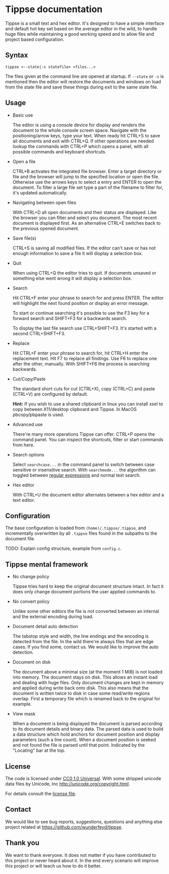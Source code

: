 Tippse documentation
====================

Tippse is a small text and hex editor. It's designed to have a simple interface and default hot key set based on the average editor in the wild, to handle huge files while maintaining a good working speed and to allow file and project based configuration.

## Syntax

`tippse <--state|-s statefile> <files...>`

The files given at the command line are opened at startup. If `--state` or `-s` is mentioned then the editor will restore the documents and windows on load from the state file and save these things during exit to the same state file.

## Usage

* Basic use

  The editor is using a console device for display and renders the document to the whole console screen space. Navigate with the positioning/arrow keys, type your text. When ready hit CTRL+S to save all documents and exit with CTRL+Q. If other operations are needed lookup the commands with CTRL+P which opens a panel, with all possible commands and keyboard shortcuts.

* Open a file

  CTRL+B activates the integrated file browser. Enter a target directory or file and the browser will jump to the specified location or open the file. Otherwise use the arrows keys to select a entry and ENTER to open the document. To filter a large file set type a part of the filename to filter for, it's updated automatically.

* Navigating between open files

  With CTRL+D all open documents and their status are displayed. Like the browser you can filter and select you document. The most recent document is displayed first. As an alternative CTRL+E switches back to the previous opened document.

* Save file(s)

  CTRL+S is saving all modified files. If the editor can't save or has not enough information to save a file it will display a selection box.

* Quit

  When using CTRL+Q the editor tries to quit. If documents unsaved or something else went wrong it will display a selection box.

* Search

  Hit CTRL+F enter your phrase to search for and press ENTER. The editor will highlight the next found position or display an error message.

  To start or continue searching it's possible to use the F3 key for a forward search and SHIFT+F3 for a backwards search.

  To display the last file search use CTRL+SHIFT+F3. It's started with a second CTRL+SHIFT+F3.

* Replace

  Hit CTRL+F enter your phrase to search for, hit CTRL+H enter the replacement text. Hit F7 to replace all findings. Use F6 to replace one after the other, manually. With SHIFT+F6 the process is searching backwards.

* Cut/Copy/Paste

  The standard short cuts for cut (CTRL+X), copy (CTRL+C) and paste (CTRL+V) are configured by default.

  **Hint:** If you wish to use a shared clipboard in linux you can install xsel to copy between X11/desktop clipboard and Tippse. In MacOS pbcopy/pbpaste is used.

* Advanced use

  There're many more operations Tippse can offer. CTRL+P opens the command panel. You can inspect the shortcuts, filter or start commands from here.

* Search options

  Select `searchcase...` in the command panel to switch between case sensitive or insensitive search. With `searchmode...` the algorithm can toggled between [regular expressions](regex.md) and normal text search.

* Hex editor

  With CTRL+U the document editor alternates between a hex editor and a text editor.

## Configuration

The base configuration is loaded from `(home)/.tippse/.tippse`, and incrementally overwritten by all `.tippse` files found in the subpaths to the document file.

TODO: Explain config structure, example from `config.c`.

## Tippse mental framework

* No change policy

  Tippse tries hard to keep the original document structure intact. In fact it does only change document portions the user applied commands to.

* No convert policy

  Unlike some other editors the file is not converted between an internal and the external encoding during load.

* Document detail auto detection

  The tabstop style and width, the line endings and the encoding is detected from the file. In the wild there're always files that are edge cases. If you find some, contact us. We would like to improve the auto detection.

* Document on disk

  The document above a minimal size (at the moment 1 MiB) is not loaded into memory. The document stays on disk. This allows an instant load and dealing with huge files. Only document changes are kept in memory and applied during write back onto disk. This also means that the document is written twice to disk in case some read/write regions overlap. First a temporary file which is renamed back to the original for example.

* View mask

  When a document is being displayed the document is parsed according to its document details and binary data. The parsed data is used to build a data structure which hold anchors for document position and display parameters (such a line count). When a document position is seeked and not found the file is parsed until that point. Indicated by the "Locating" bar at the top.

## License

The code is licensed under [CC0 1.0 Universal](https://creativecommons.org/publicdomain/zero/1.0/legalcode). With some stripped unicode data files by Unicode, Inc <http://unicode.org/copyright.html>.

For details consult the [license file](../LICENSE.md).

## Contact

We would like to see bug reports, suggestions, questions and anything else project related at <https://github.com/wunderfeyd/tippse>.

## Thank you

We want to thank everyone. It does not matter if you have contributed to this project or never heard about it. In the end every scenario will improve this project or will teach us how to do it better.
